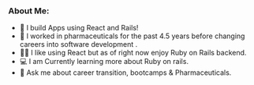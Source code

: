 ### About Me: 
* 🔨  I build Apps using React and Rails!
* 💉  I worked in pharmaceuticals for the past 4.5 years before changing careers into software development .
* 👨‍🎓  I like using React but as of right now enjoy Ruby on Rails backend.
* 💻  I am Currently learning more about Ruby on rails.
* 💬  Ask me about career transition, bootcamps & Pharmaceuticals.
